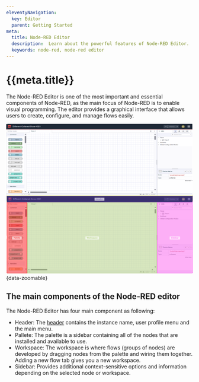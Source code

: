 ```yaml
---
eleventyNavigation:
  key: Editor
  parent: Getting Started
meta:
  title: Node-RED Editor
  description:  Learn about the powerful features of Node-RED Editor.
  keywords: node-red, node-red editor
---
```


# {{meta.title}}

The Node-RED Editor is one of the most important and essential components of Node-RED, as the main focus of Node-RED is to enable visual programming. The editor provides a graphical interface that allows users to create, configure, and manage flows easily.

![Node-RED Editor Window](./images/node-red-editor-window.png "Node-RED Editor Window"){data-zoomable}

## The main components of the Node-RED editor

The Node-RED Editor has four main component as following:

- Header: The [header](./header.md) contains the instance name, user profile menu and the main menu. 
- Pallete: The palette is a sidebar containing all of the nodes that are installed and available to use.
- Workspace: The workspace is where flows (groups of nodes) are developed by dragging nodes from the palette and wiring them together. Adding a new flow tab gives you a new workspace.
- Sidebar: Provides additional context-sensitive options and information depending on the selected node or workspace.
